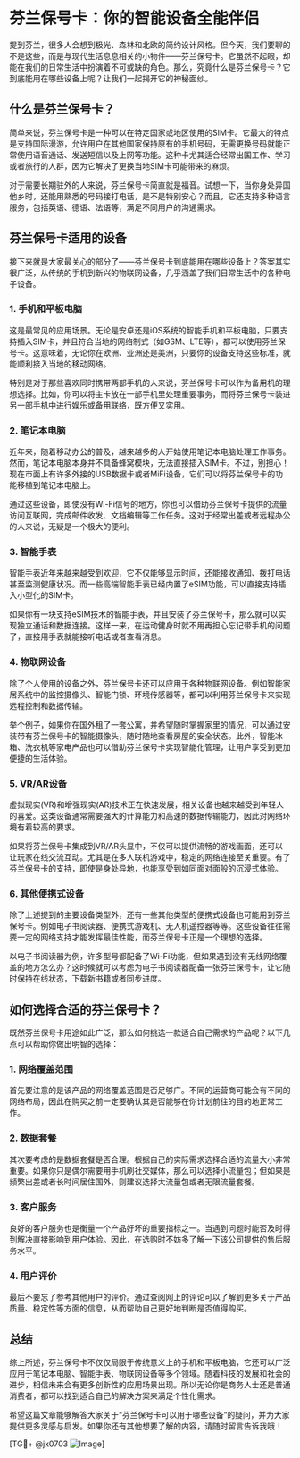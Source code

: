 # 芬兰保号卡：你的智能设备全能伴侣

提到芬兰，很多人会想到极光、森林和北欧的简约设计风格。但今天，我们要聊的不是这些，而是与现代生活息息相关的小物件——芬兰保号卡。它虽然不起眼，却能在我们的日常生活中扮演着不可或缺的角色。那么，究竟什么是芬兰保号卡？它到底能用在哪些设备上呢？让我们一起揭开它的神秘面纱。

## 什么是芬兰保号卡？

简单来说，芬兰保号卡是一种可以在特定国家或地区使用的SIM卡。它最大的特点是支持国际漫游，允许用户在其他国家保持原有的手机号码，无需更换号码就能正常使用语音通话、发送短信以及上网等功能。这种卡尤其适合经常出国工作、学习或者旅行的人群，因为它解决了更换当地SIM卡可能带来的麻烦。

对于需要长期驻外的人来说，芬兰保号卡简直就是福音。试想一下，当你身处异国他乡时，还能用熟悉的号码接打电话，是不是特别安心？而且，它还支持多种语言服务，包括英语、德语、法语等，满足不同用户的沟通需求。

## 芬兰保号卡适用的设备

接下来就是大家最关心的部分了——芬兰保号卡到底能用在哪些设备上？答案其实很广泛，从传统的手机到新兴的物联网设备，几乎涵盖了我们日常生活中的各种电子设备。

### 1. 手机和平板电脑

这是最常见的应用场景。无论是安卓还是iOS系统的智能手机和平板电脑，只要支持插入SIM卡，并且符合当地的网络制式（如GSM、LTE等），都可以使用芬兰保号卡。这意味着，无论你在欧洲、亚洲还是美洲，只要你的设备支持这些标准，就能顺利接入当地的移动网络。

特别是对于那些喜欢同时携带两部手机的人来说，芬兰保号卡可以作为备用机的理想选择。比如，你可以将主卡放在一部手机里处理重要事务，而将芬兰保号卡装进另一部手机中进行娱乐或备用联络，既方便又实用。

### 2. 笔记本电脑

近年来，随着移动办公的普及，越来越多的人开始使用笔记本电脑处理工作事务。然而，笔记本电脑本身并不具备蜂窝模块，无法直接插入SIM卡。不过，别担心！现在市面上有许多外接的USB数据卡或者MiFi设备，它们可以将芬兰保号卡的功能移植到笔记本电脑上。

通过这些设备，即使没有Wi-Fi信号的地方，你也可以借助芬兰保号卡提供的流量访问互联网，完成邮件收发、文档编辑等工作任务。这对于经常出差或者远程办公的人来说，无疑是一个极大的便利。

### 3. 智能手表

智能手表近年来越来越受到欢迎，它不仅能够显示时间，还能接收通知、拨打电话甚至监测健康状况。而一些高端智能手表已经内置了eSIM功能，可以直接支持插入小型化的SIM卡。

如果你有一块支持eSIM技术的智能手表，并且安装了芬兰保号卡，那么就可以实现独立通话和数据连接。这样一来，在运动健身时就不用再担心忘记带手机的问题了，直接用手表就能接听电话或者查看消息。

### 4. 物联网设备

除了个人使用的设备之外，芬兰保号卡还可以应用于各种物联网设备。例如智能家居系统中的监控摄像头、智能门锁、环境传感器等，都可以利用芬兰保号卡来实现远程控制和数据传输。

举个例子，如果你在国外租了一套公寓，并希望随时掌握家里的情况，可以通过安装带有芬兰保号卡的智能摄像头，随时随地查看房屋的安全状态。此外，智能冰箱、洗衣机等家电产品也可以借助芬兰保号卡实现智能化管理，让用户享受到更加便捷的生活体验。

### 5. VR/AR设备

虚拟现实(VR)和增强现实(AR)技术正在快速发展，相关设备也越来越受到年轻人的喜爱。这类设备通常需要强大的计算能力和高速的数据传输能力，因此对网络环境有着较高的要求。

如果将芬兰保号卡集成到VR/AR头显中，不仅可以提供流畅的游戏画面，还可以让玩家在线交流互动。尤其是在多人联机游戏中，稳定的网络连接至关重要。有了芬兰保号卡的支持，即使是身处异地，也能享受到如同面对面般的沉浸式体验。

### 6. 其他便携式设备

除了上述提到的主要设备类型外，还有一些其他类型的便携式设备也可能用到芬兰保号卡。例如电子书阅读器、便携式游戏机、无人机遥控器等等。这些设备往往需要一定的网络支持才能发挥最佳性能，而芬兰保号卡正是一个理想的选择。

以电子书阅读器为例，许多型号都配备了Wi-Fi功能，但如果遇到没有无线网络覆盖的地方怎么办？这时候就可以考虑为电子书阅读器配备一张芬兰保号卡，让它随时保持在线状态，下载新书籍或者同步进度。

## 如何选择合适的芬兰保号卡？

既然芬兰保号卡用途如此广泛，那么如何挑选一款适合自己需求的产品呢？以下几点可以帮助你做出明智的选择：

### 1. 网络覆盖范围

首先要注意的是该产品的网络覆盖范围是否足够广。不同的运营商可能会有不同的网络布局，因此在购买之前一定要确认其是否能够在你计划前往的目的地正常工作。

### 2. 数据套餐

其次要考虑的是数据套餐是否合理。根据自己的实际需求选择合适的流量大小非常重要。如果你只是偶尔需要用手机刷社交媒体，那么可以选择小流量包；但如果是频繁出差或者长时间居住国外，则建议选择大流量包或者无限流量套餐。

### 3. 客户服务

良好的客户服务也是衡量一个产品好坏的重要指标之一。当遇到问题时能否及时得到解决直接影响到用户体验。因此，在选购时不妨多了解一下该公司提供的售后服务水平。

### 4. 用户评价

最后不要忘了参考其他用户的评价。通过查阅网上的评论可以了解到更多关于产品质量、稳定性等方面的信息，从而帮助自己更好地判断是否值得购买。

## 总结

综上所述，芬兰保号卡不仅仅局限于传统意义上的手机和平板电脑，它还可以广泛应用于笔记本电脑、智能手表、物联网设备等多个领域。随着科技的发展和社会的进步，相信未来会有更多创新性的应用场景出现。所以无论你是商务人士还是普通消费者，都可以找到适合自己的解决方案来满足个性化需求。

希望这篇文章能够解答大家关于“芬兰保号卡可以用于哪些设备”的疑问，并为大家提供更多灵感与启发。如果你还有其他想要了解的内容，请随时留言告诉我哦！

[TG💪+ @jx0703 ![Image](https://github.com/user-attachments/assets/dbca1d08-cadb-493c-b0ec-ad6f7a83f270)]